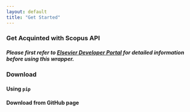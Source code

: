 ```yaml
---
layout: default
title: "Get Started"
---
```


### Get Acquinted with Scopus API

##### Please first refer to [Elsevier Developer Portal](http://dev.elsevier.com/index.html) for detailed information before using this wrapper.

### Download

#### Using `pip`

#### Download from GitHub page



